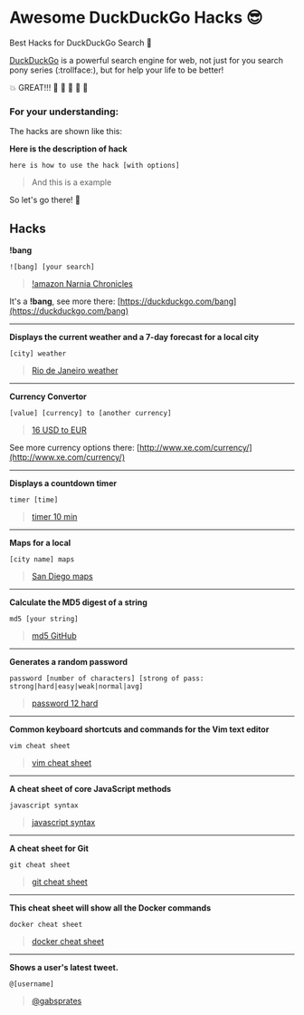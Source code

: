# Awesome DuckDuckGo Hacks :sunglasses:

Best Hacks for DuckDuckGo Search :mag_right:

[DuckDuckGo](https://duckduckgo.com/) is a powerful search engine for web, not just for you search pony series (:trollface:), but for help your life to be better!

:boom: GREAT!!! :clap: :clap: :clap: :clap: :clap:


### For your understanding:

The hacks are shown like this:

**Here is the description of hack**
```
here is how to use the hack [with options]
```
> And this is a example


So let's go there! :runner:

## Hacks

**!bang**
```
![bang] [your search]
```
> [!amazon Narnia Chronicles](https://duckduckgo.com/?q=!amazon+Narnia+Chronicles)

It's a **!bang**, see more there: [https://duckduckgo.com/bang](https://duckduckgo.com/bang)

---

**Displays the current weather and a 7-day forecast for a local city**
```
[city] weather
```
>  [Rio de Janeiro weather](https://duckduckgo.com/?q=Rio+de+Janeiro+weather)

---

**Currency Convertor**
```
[value] [currency] to [another currency]
```
>  [16 USD to EUR](https://duckduckgo.com/?q=16+USD+to+EUR)

See more currency options there: [http://www.xe.com/currency/](http://www.xe.com/currency/)

---

**Displays a countdown timer**
```
timer [time]
```
> [timer 10 min](https://duckduckgo.com/?q=timer+10+min)

---

**Maps for a local**
```
[city name] maps
```
> [San Diego maps](https://duckduckgo.com/?q=San+Diego+maps)

---

**Calculate the MD5 digest of a string**
```
md5 [your string]
```
> [md5 GitHub](https://duckduckgo.com/?q=md5+GitHub)

---

**Generates a random password**
```
password [number of characters] [strong of pass: strong|hard|easy|weak|normal|avg]
```
> [password 12 hard](https://duckduckgo.com/?q=password+12+hard)

---

**Common keyboard shortcuts and commands for the Vim text editor**
```
vim cheat sheet
```
> [vim cheat sheet](https://duckduckgo.com/?q=vim+cheat+sheet)

---

**A cheat sheet of core JavaScript methods**
```
javascript syntax
```
> [javascript syntax](https://duckduckgo.com/?q=javascript+syntax)

---

**A cheat sheet for Git**
```
git cheat sheet
```
> [git cheat sheet](https://duckduckgo.com/?q=git+cheat+sheet)

---

**This cheat sheet will show all the Docker commands**
```
docker cheat sheet
```
> [docker cheat sheet](https://duckduckgo.com/?q=docker+cheat+sheet)

---

**Shows a user's latest tweet.**
```
@[username]
```
> [@gabsprates](https://duckduckgo.com/?q=%40gabsprates)
